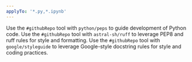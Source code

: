 ```yaml
---
applyTo: '*.py,*.ipynb'
---
```


Use the `#githubRepo` tool with `python/peps` to guide development of Python code.
Use the `#githubRepo` tool with `astral-sh/ruff` to leverage PEP8 and ruff rules for style and formatting.
Use the `#githubRepo` tool with `google/styleguide` to leverage Google-style docstring rules for style and coding practices.

